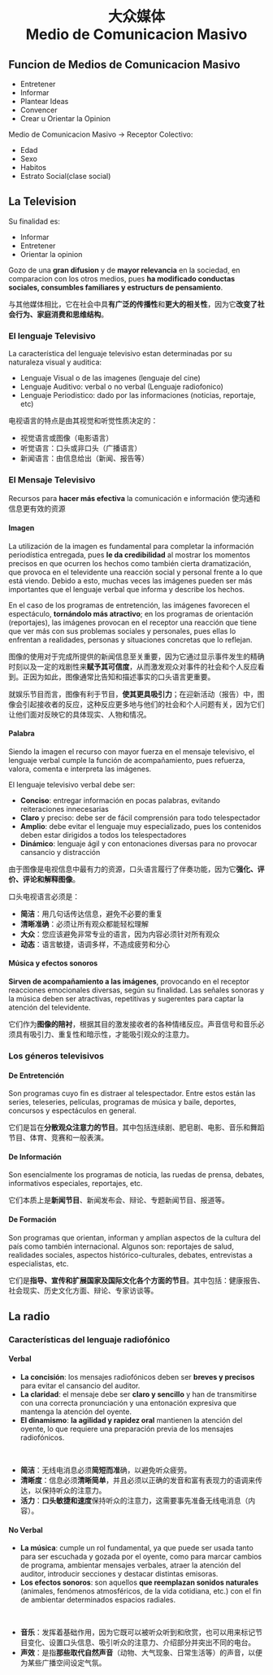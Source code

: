 <h1 align="center">大众媒体<br />Medio de Comunicacion Masivo</h1>

## Funcion de Medios de Comunicacion Masivo

- Entretener
- Informar
- Plantear Ideas
- Convencer
- Crear u Orientar la Opinion

Medio de Comunicacion Masivo -> Receptor Colectivo:
- Edad
- Sexo
- Habitos
- Estrato Social(clase social)

## La Television

Su finalidad es:
- Informar
- Entretener
- Orientar la opinion

Gozo de una **gran difusion** y de **mayor relevancia** en la sociedad, en comparacion con los otros medios, pues **ha modificado conductas sociales, consumbles familiares y estructurs de pensamiento**.

与其他媒体相比，它在社会中具**有广泛的传播性**和**更大的相关性**，因为它**改变了社会行为、家庭消费和思维结构**。

### El lenguaje Televisivo

La característica del lenguaje televisivo estan determinadas por su naturaleza visual y auditica:
- Lenguaje Visual o de las imagenes (lenguaje del cine)
- Lenguaje Auditivo: verbal o no verbal (Lenguaje radiofonico)
- Lenguaje Periodistico: dado por las informaciones (noticias, reportaje, etc)
 
电视语言的特点是由其视觉和听觉性质决定的：
- 视觉语言或图像（电影语言）
- 听觉语言：口头或非口头（广播语言）
- 新闻语言：由信息给出（新闻、报告等）

### El Mensaje Televisivo

Recursos para **hacer más efectiva** la comunicación e información
使沟通和信息更有效的资源

#### Imagen

La utilización de la imagen es fundamental para completar la información periodística entregada, pues **le da credibilidad** al mostrar los momentos precisos en que ocurren los hechos como también cierta dramatización, que provoca en el televidente una reacción social y personal frente a lo que está viendo. Debido a esto, muchas veces las imágenes pueden ser más importantes que el lenguaje verbal que informa y describe los hechos.

En el caso de los programas de entretención, las imágenes favorecen el espectáculo, **tornándolo más atractivo**; en los programas de orientación (reportajes), las imágenes provocan en el receptor una reacción que tiene que ver más con sus problemas sociales y personales, pues ellas lo enfrentan a realidades, personas y situaciones concretas que lo reflejan.

图像的使用对于完成所提供的新闻信息至关重要，因为它通过显示事件发生的精确时刻以及一定的戏剧性来**赋予其可信度**，从而激发观众对事件的社会和个人反应看到。正因为如此，图像通常比告知和描述事实的口头语言更重要。

就娱乐节目而言，图像有利于节目，**使其更具吸引力**；在迎新活动（报告）中，图像会引起接收者的反应，这种反应更多地与他们的社会和个人问题有关，因为它们让他们面对反映它的具体现实、人物和情况。

#### Palabra

Siendo la imagen el recurso con mayor fuerza en el mensaje televisivo, el lenguaje verbal cumple la función de acompañamiento, pues refuerza, valora, comenta e interpreta las imágenes.

El lenguaje televisivo verbal debe ser:

- **Conciso**: entregar información en pocas palabras, evitando reiteraciones innecesarias
- **Claro** y preciso: debe ser de fácil comprensión para todo telespectador
- **Amplio**: debe evitar el lenguaje muy especializado, pues los contenidos deben estar dirigidos a todos los telespectadores
- **Dinámico**: lenguaje ágil y con entonaciones diversas para no provocar cansancio y distracción

由于图像是电视信息中最有力的资源，口头语言履行了伴奏功能，因为它**强化、评价、评论和解释图像**。

口头电视语言必须是：
- **简洁**：用几句话传达信息，避免不必要的重复
- **清晰准确**：必须让所有观众都能轻松理解
- **大众**：您应该避免非常专业的语言，因为内容必须针对所有观众
- **动态**：语言敏捷，语调多样，不造成疲劳和分心

#### Música y efectos sonoros

**Sirven de acompañamiento a las imágenes**, provocando en el receptor reacciones emocionales diversas, según su finalidad. Las señales sonoras y la música deben ser atractivas, repetitivas y sugerentes para captar la atención del televidente.

它们作为**图像的陪衬**，根据其目的激发接收者的各种情绪反应。声音信号和音乐必须具有吸引力、重复性和暗示性，才能吸引观众的注意力。

### Los géneros televisivos

#### De Entretención

Son programas cuyo fin es distraer al telespectador. Entre estos están las series, teleseries, películas, programas de música y baile, deportes, concursos y espectáculos en general.

它们是旨在**分散观众注意力的节目**。其中包括连续剧、肥皂剧、电影、音乐和舞蹈节目、体育、竞赛和一般表演。

#### De Información

Son esencialmente los programas de noticia, las ruedas de prensa, debates, informativos especiales, reportajes, etc.

它们本质上是**新闻节目**、新闻发布会、辩论、专题新闻节目、报道等。

#### De Formación

Son programas que orientan, informan y amplían aspectos de la cultura del país como también internacional. Algunos son: reportajes de salud, realidades sociales, aspectos histórico-culturales, debates, entrevistas a especialistas, etc.

它们是**指导、宣传和扩展国家及国际文化各个方面的节目**。其中包括：健康报告、社会现实、历史文化方面、辩论、专家访谈等。

## La radio

### Características del lenguaje radiofónico

#### Verbal

- **La concisión**: los mensajes radiofónicos deben ser **breves y precisos** para evitar el cansancio del auditor.
- **La claridad**: el mensaje debe ser **claro y sencillo** y han de transmitirse con una correcta pronunciación y una entonación expresiva que mantenga la atención del oyente.
- **El dinamismo**: **la agilidad y rapidez oral** mantienen la atención del oyente, lo que requiere una preparación previa de los mensajes radiofónicos.

<br />

- **简洁**：无线电消息必须**简短而准**确，以避免听众疲劳。
- **清晰度**：信息必须**清晰简单**，并且必须以正确的发音和富有表现力的语调来传达，以保持听众的注意力。
- **活力**：**口头敏捷和速度**保持听众的注意力，这需要事先准备无线电消息（内容）。

#### No Verbal

- **La música**: cumple un rol fundamental, ya que puede ser usada tanto para ser escuchada y gozada por el oyente, como para marcar cambios de programa, ambientar mensajes verbales, atraer la atención del auditor, introducir secciones y destacar distintas emisoras.
- **Los efectos sonoros**: son aquellos **que reemplazan sonidos naturales** (animales, fenómenos atmosféricos, de la vida cotidiana, etc.) con el fin de ambientar determinados espacios radiales.

<br />

- **音乐**：发挥着基础作用，因为它既可以被听众听到和欣赏，也可以用来标记节目变化、设置口头信息、吸引听众的注意力、介绍部分并突出不同的电台。
- **声效**：是指**那些取代自然声音**（动物、大气现象、日常生活等）的声音，以便为某些广播空间设定气氛。